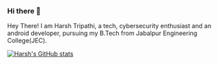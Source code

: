 ### Hi there 👋


Hey There! I am Harsh Tripathi, a tech, cybersecurity enthusiast and an android developer, pursuing my B.Tech from Jabalpur Engineering College(JEC). 


[![Harsh's GitHub stats](https://github-readme-stats.vercel.app/api?username=happy-t&show_icons=true&theme=dark)](https://github.com/anuraghazra/github-readme-stats)
